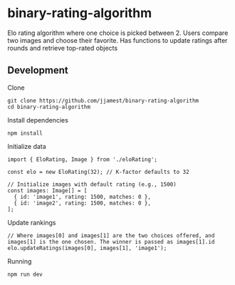 # binary-rating-algorithm
Elo rating algorithm where one choice is picked between 2. Users compare two images and choose their favorite. Has functions to update ratings after rounds and retrieve top-rated objects

## Development
Clone
```
git clone https://github.com/jjamest/binary-rating-algorithm
cd binary-rating-algorithm
```

Install dependencies
```
npm install
```

Initialize data
```
import { EloRating, Image } from './eloRating';

const elo = new EloRating(32); // K-factor defaults to 32

// Initialize images with default rating (e.g., 1500)
const images: Image[] = [
  { id: 'image1', rating: 1500, matches: 0 },
  { id: 'image2', rating: 1500, matches: 0 },
];
```

Update rankings
```
// Where images[0] and images[1] are the two choices offered, and images[1] is the one chosen. The winner is passed as images[1].id
elo.updateRatings(images[0], images[1], 'image1');
```

Running
```
npm run dev
```